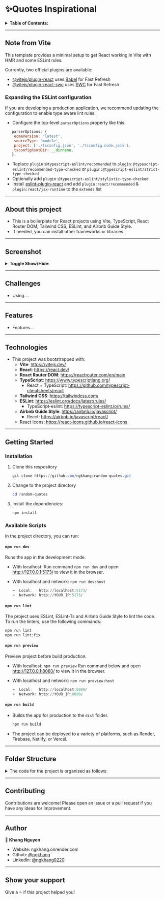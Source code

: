 # ✨Quotes Inspirational

<details>
<summary><strong>Table of Contents:</strong></summary>

- [✨Quotes Inspirational](#quotes-inspirational)
  - [Note from Vite](#note-from-vite)
    - [Expanding the ESLint configuration](#expanding-the-eslint-configuration)
  - [About this project](#about-this-project)
  - [Screenshot](#screenshot)
  - [Challenges](#challenges)
  - [Features](#features)
  - [Technologies](#technologies)
  - [Getting Started](#getting-started)
    - [Installation](#installation)
    - [Available Scripts](#available-scripts)
      - [`npm run dev`](#npm-run-dev)
      - [`npm run lint`](#npm-run-lint)
      - [`npm run preview`](#npm-run-preview)
      - [`npm run build`](#npm-run-build)
  - [Folder Structure](#folder-structure)
  - [Contributing](#contributing)
  - [Author](#author)
  - [Show your support](#show-your-support)

</details>

---

## Note from Vite

This template provides a minimal setup to get React working in Vite with HMR and some ESLint rules.

Currently, two official plugins are available:

- [@vitejs/plugin-react](https://github.com/vitejs/vite-plugin-react/blob/main/packages/plugin-react/README.md) uses [Babel](https://babeljs.io/) for Fast Refresh
- [@vitejs/plugin-react-swc](https://github.com/vitejs/vite-plugin-react-swc) uses [SWC](https://swc.rs/) for Fast Refresh

### Expanding the ESLint configuration

If you are developing a production application, we recommend updating the configuration to enable type aware lint rules:

- Configure the top-level `parserOptions` property like this:

```js
   parserOptions: {
    ecmaVersion: 'latest',
    sourceType: 'module',
    project: ['./tsconfig.json', './tsconfig.node.json'],
    tsconfigRootDir: __dirname,
   },
```

- Replace `plugin:@typescript-eslint/recommended` to `plugin:@typescript-eslint/recommended-type-checked` or `plugin:@typescript-eslint/strict-type-checked`
- Optionally add `plugin:@typescript-eslint/stylistic-type-checked`
- Install [eslint-plugin-react](https://github.com/jsx-eslint/eslint-plugin-react) and add `plugin:react/recommended` & `plugin:react/jsx-runtime` to the `extends` list

---

## About this project

- This is a boilerplate for React projects using Vite, TypeScript, React Router DOM, Tailwind CSS, ESLint, and Airbnb Guide Style.
- If needed, you can install other frameworks or libraries.

---

## Screenshot

<details>
<summary><strong>Toggle Show/Hide:</strong></summary>

</details>

---

## Challenges

- Using....

---

## Features

- Features...

---

## Technologies

- This project was bootstrapped with:
  - **Vite**: <https://vitejs.dev/>
  - **React**: <https://react.dev/>
  - **React Router DOM**: <https://reactrouter.com/en/main>
  - **TypeScript**: <https://www.typescriptlang.org/>
    - React + TypeScript: <https://github.com/typescript-cheatsheets/react>
  - **Tailwind CSS**: <https://tailwindcss.com/>
  - **ESLint**: <https://eslint.org/docs/latest/rules/>
    - TypeScript-eslint: <https://typescript-eslint.io/rules/>
  - **Airbnb Guide Style**: <https://airbnb.io/javascript/>
    - React: <https://airbnb.io/javascript/react/>
  - React Icons: <https://react-icons.github.io/react-icons>

---

## Getting Started

### Installation

1. Clone this respository

   ``` powershell
   git clone https://github.com/ngkhang/random-quotes.git
   ```

2. Change to the project directory

   ``` powershell
   cd random-quotes
   ```

3. Install the dependencies:

   ``` powershell
   npm install
   ```

### Available Scripts

In the project directory, you can run:

#### `npm run dev`

Runs the app in the development mode.

- With localhost: Run command `npm run dev` and open <http://127.0.0.1:5173/> to view it in the browser.
- With localhost and network: `npm run dev:host`

  ``` powershell
  ➜  Local:   http://localhost:5173/
  ➜  Network: http://YOUR_IP:5173/
  ```

#### `npm run lint`

The project uses ESLint, ESLint-Ts and Airbnb Guide Style to lint the code. To run the linters, use the following commands:

  ``` powershell
  npm run lint
  npm run lint:fix
  ```

#### `npm run preview`

Preview project before build production.

- With localhost: `npm run preview`
  Run command below and open <http://127.0.0.1:8080/> to view it in the browser.
- With localhost and network: `npm run preview:host`

  ``` powershell
  ➜  Local:   http://localhost:8080/
  ➜  Network: http://YOUR_IP:8080/
  ```

#### `npm run build`

- Builds the app for production to the `dist` folder.

   ``` powershell
   npm run build
   ```

- The project can be deployed to a variety of platforms, such as Render, Firebase, Netlify, or Vercel.

---

## Folder Structure

<details>
<summary>The code for the project is organized as follows:</summary>

``` markdown
.
├── .vscode
├── node-modules
├── public
├── src/
│   ├── apis
│   ├── assets
│   ├── components/
│   │   ├── generic/
│   │   │   ├── Header
│   │   │   └── ...
│   │   └── layout/
│   │       ├── defaultLayout.tsx
│   │       └── index.tsx
│   ├── hooks
│   ├── pages/
│   │   └── PageNotPound
│   ├── routes/
│   │   └── index.tsx
│   ├── types
│   ├── utils/
│   │   ├── constants/
│   │   │   ├── dbPage.json
│   │   │   └── index.tsx
│   │   ├── functions/
│   │   │   └── fetchAPI.tsx
│   │   └── helpers/
│   │       └── icons.tsx
│   ├── App.css
│   ├── App.tsx
│   ├── index.css
│   ├── main.tsx
│   └── vite-env.d.ts
├── .editorconfig
├── .env
├── .eslintrc.cjs
├── .gitignore
├── index.html
├── package-lock.json
├── package.json
├── postcss.config.js
├── README.md
├── tailwind.config.js
├── tsconfig.json
├── tsconfig.node.json
└── vite.config.js
```

</details>

---

## Contributing

Contributions are welcome! Please open an issue or a pull request if you have any ideas for improvement.

---

## Author

👤 **Khang Nguyen**

- Website: ngkhang.onrender.com
- Github: [@ngkhang](https://github.com/ngkhang)
- LinkedIn: [@ngkhang0220](https://linkedin.com/in/ngkhang0220)

---

## Show your support

Give a ⭐️ if this project helped you!
